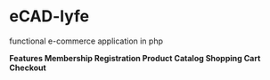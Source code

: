 # eCAD-lyfe
functional e-commerce application in php

<b>Features<b>
Membership
Registration
Product Catalog
Shopping Cart
Checkout


